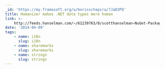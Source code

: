 ```yaml
---
_id: 'https://my.framasoft.org/u/borisschapira/?JaD3PQ'
title: Humanizer makes .NET data types more human
link: >-
    http://feeds.hanselman.com/~/61239763/0/scotthanselman~NuGet-Package-of-the-Week-Humanizer-makes-NET-data-types-more-human.aspx
date: '2014-04-09'
tags:
    - name: i18n
      slug: i18n
    - name: sharemarks
      slug: sharemarks
    - name: strings
      slug: strings
---
```


<div class="markdown"><p></p></div>
